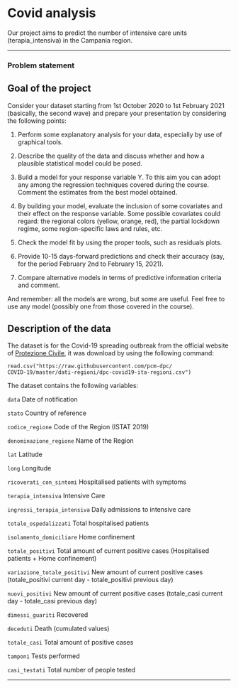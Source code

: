 # Covid analysis
Our project aims to predict the number of intensive care units (terapia_intensiva) in the Campania region.
***

### Problem statement 


## Goal of the project 

Consider your dataset starting from 1st October 2020 to 1st February 2021 (basically, the second wave) and prepare your presentation by considering the following points:

1) Perform some explanatory analysis for your data, especially by use of graphical tools.

2) Describe the quality of the data and discuss whether and how a plausible statistical model could be posed.

3) Build a model for your response variable Y. To this aim you can adopt any among the regression techniques covered during the course. Comment the estimates from the best model obtained.

4) By building your model, evaluate the inclusion of some covariates and their effect on the response variable. Some possible covariates could regard: the regional colors (yellow, orange, red), the partial lockdown regime, some region-specific laws and rules, etc.

5) Check the model fit by using the proper tools, such as residuals plots.

6) Provide 10-15 days-forward predictions and check their accuracy (say, for the period February 2nd to February 15, 2021).

7) Compare alternative models in terms of predictive information criteria and comment.

And remember: all the models are wrong, but some are useful. Feel free to use any model (possibly one from those covered in the course).

## Description of the data 

The dataset is for the Covid-19 spreading outbreak from the official website of [Protezione Civile](https://github.com/pcm-dpc/COVID-19), it was download by using the following command:

```
read.csv("https://raw.githubusercontent.com/pcm-dpc/
COVID-19/master/dati-regioni/dpc-covid19-ita-regioni.csv")
```

The dataset contains the following variables:

`data` Date of notification

`stato` Country of reference

`codice_regione` Code of the Region (ISTAT 2019)

`denominazione_regione` Name of the Region

`lat` Latitude

`long` Longitude

`ricoverati_con_sintomi` Hospitalised patients with symptoms

`terapia_intensiva` Intensive Care

`ingressi_terapia_intensiva` Daily admissions to intensive care

`totale_ospedalizzati` Total hospitalised patients

`isolamento_domiciliare` Home confinement

`totale_positivi` Total amount of current positive cases (Hospitalised patients + Home confinement)

`variazione_totale_positivi` New amount of current positive cases (totale_positivi current day - totale_positivi previous day)

`nuovi_positivi` New amount of current positive cases (totale_casi current day - totale_casi previous day)

`dimessi_guariti` Recovered

`deceduti` Death (cumulated values)

`totale_casi` Total amount of positive cases

`tamponi` Tests performed

`casi_testati` Total number of people tested

***


